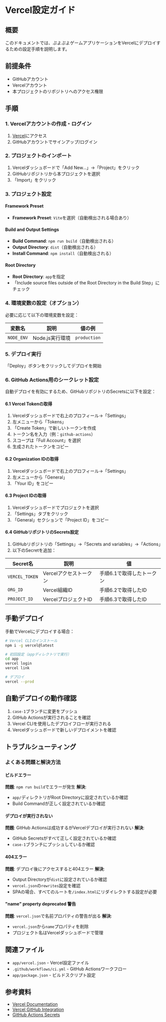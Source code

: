 # Vercel設定ガイド

## 概要

このドキュメントでは、ぷよぷよゲームアプリケーションをVercelにデプロイするための設定手順を説明します。

## 前提条件

- GitHubアカウント
- Vercelアカウント
- 本プロジェクトのリポジトリへのアクセス権限

## 手順

### 1. Vercelアカウントの作成・ログイン

1. [Vercel](https://vercel.com/)にアクセス
2. GitHubアカウントでサインアップ/ログイン

### 2. プロジェクトのインポート

1. Vercelダッシュボードで「Add New...」→「Project」をクリック
2. GitHubリポジトリから本プロジェクトを選択
3. 「Import」をクリック

### 3. プロジェクト設定

#### Framework Preset
- **Framework Preset**: `Vite`を選択（自動検出される場合あり）

#### Build and Output Settings
- **Build Command**: `npm run build`（自動検出される）
- **Output Directory**: `dist`（自動検出される）
- **Install Command**: `npm install`（自動検出される）

#### Root Directory
- **Root Directory**: `app`を指定
- 「Include source files outside of the Root Directory in the Build Step」にチェック

### 4. 環境変数の設定（オプション）

必要に応じて以下の環境変数を設定：

| 変数名 | 説明 | 値の例 |
|--------|------|--------|
| `NODE_ENV` | Node.js実行環境 | `production` |

### 5. デプロイ実行

「Deploy」ボタンをクリックしてデプロイを開始

### 6. GitHub Actions用のシークレット設定

自動デプロイを有効にするため、GitHubリポジトリのSecretsに以下を設定：

#### 6.1 Vercel Tokenの取得

1. Vercelダッシュボードで右上のプロフィール→「Settings」
2. 左メニューから「Tokens」
3. 「Create Token」で新しいトークンを作成
4. トークン名を入力（例：`github-actions`）
5. スコープは「Full Account」を選択
6. 生成されたトークンをコピー

#### 6.2 Organization IDの取得

1. Vercelダッシュボードで右上のプロフィール→「Settings」
2. 左メニューから「General」
3. 「Your ID」をコピー

#### 6.3 Project IDの取得

1. Vercelダッシュボードでプロジェクトを選択
2. 「Settings」タブをクリック
3. 「General」セクションで「Project ID」をコピー

#### 6.4 GitHubリポジトリのSecrets設定

1. GitHubリポジトリの「Settings」→「Secrets and variables」→「Actions」
2. 以下のSecretを追加：

| Secret名 | 説明 | 値 |
|----------|------|-----|
| `VERCEL_TOKEN` | Vercelアクセストークン | 手順6.1で取得したトークン |
| `ORG_ID` | Vercel組織ID | 手順6.2で取得したID |
| `PROJECT_ID` | VercelプロジェクトID | 手順6.3で取得したID |

## 手動デプロイ

手動でVercelにデプロイする場合：

```bash
# Vercel CLIのインストール
npm i -g vercel@latest

# 初回設定（appディレクトリで実行）
cd app
vercel login
vercel link

# デプロイ
vercel --prod
```

## 自動デプロイの動作確認

1. `case-1`ブランチに変更をプッシュ
2. GitHub Actionsが実行されることを確認
3. Vercel CLIを使用したデプロイフローが実行される
4. Vercelダッシュボードで新しいデプロイメントを確認

## トラブルシューティング

### よくある問題と解決方法

#### ビルドエラー

**問題**: `npm run build`でエラーが発生
**解決**: 
- `app/`ディレクトリがRoot Directoryに設定されているか確認
- Build Commandが正しく設定されているか確認

#### デプロイが実行されない

**問題**: GitHub Actionsは成功するがVercelデプロイが実行されない
**解決**:
- GitHub Secretsがすべて正しく設定されているか確認
- `case-1`ブランチにプッシュしているか確認

#### 404エラー

**問題**: デプロイ後にアクセスすると404エラー
**解決**:
- Output Directoryが`dist`に設定されているか確認
- `vercel.json`の`rewrites`設定を確認
- SPAの場合、すべてのルートを`/index.html`にリダイレクトする設定が必要

#### "name" property deprecated 警告

**問題**: `vercel.json`で名前プロパティの警告が出る
**解決**:
- `vercel.json`から`name`プロパティを削除
- プロジェクト名はVercelダッシュボードで管理

## 関連ファイル

- `app/vercel.json` - Vercel設定ファイル
- `.github/workflows/ci.yml` - GitHub Actionsワークフロー
- `app/package.json` - ビルドスクリプト設定

## 参考資料

- [Vercel Documentation](https://vercel.com/docs)
- [Vercel GitHub Integration](https://vercel.com/docs/git/vercel-for-github)
- [GitHub Actions Secrets](https://docs.github.com/ja/actions/security-guides/encrypted-secrets)